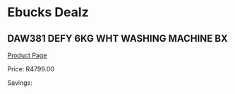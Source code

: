 
# Ebucks Dealz
## DAW381 DEFY 6KG WHT WASHING MACHINE BX
[Product Page](https://www.ebucks.com/web/shop/productSelected.do?prodId=1227893465&catId=704981826)

Price: R4799.00

Savings: 


	